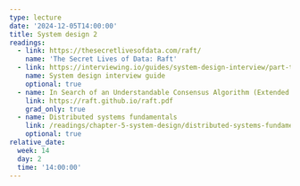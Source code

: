 ```yaml
---
type: lecture
date: '2024-12-05T14:00:00'
title: System design 2
readings:
  - link: https://thesecretlivesofdata.com/raft/
    name: 'The Secret Lives of Data: Raft'
  - link: https://interviewing.io/guides/system-design-interview/part-two
    name: System design interview guide
    optional: true
  - name: In Search of an Understandable Consensus Algorithm (Extended Version)
    link: https://raft.github.io/raft.pdf
    grad_only: true
  - name: Distributed systems fundamentals
    link: /readings/chapter-5-system-design/distributed-systems-fundamentals/
    optional: true
relative_date:
  week: 14
  day: 2
  time: '14:00:00'
---
```

